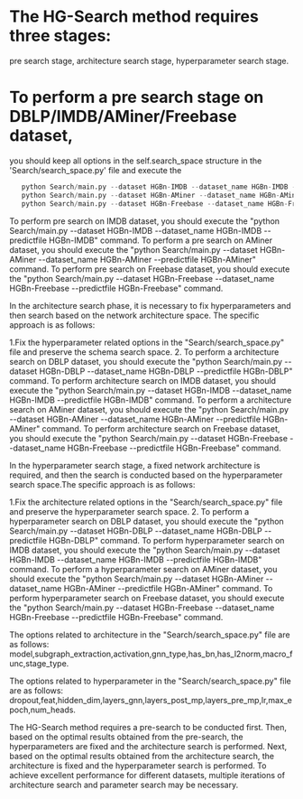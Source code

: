 # The HG-Search method requires three stages: 
pre search stage, architecture search stage, hyperparameter search stage. 


# To perform a pre search stage on  DBLP/IMDB/AMiner/Freebase dataset, 
you should keep all options in the self.search_space structure in the 'Search/search_space.py' file and execute the 

```python Search/main.py --dataset HGBn-DBLP --dataset_name HGBn-DBLP --predictfile HGBn-DBLP
   python Search/main.py --dataset HGBn-IMDB --dataset_name HGBn-IMDB --predictfile HGBn-IMDB
   python Search/main.py --dataset HGBn-AMiner --dataset_name HGBn-AMiner --predictfile HGBn-AMiner
   python Search/main.py --dataset HGBn-Freebase --dataset_name HGBn-Freebase --predictfile HGBn-Freebase
```

To perform  pre search on  IMDB dataset, you should execute the "python Search/main.py --dataset HGBn-IMDB --dataset_name HGBn-IMDB --predictfile HGBn-IMDB" command. 
To perform a pre search on  AMiner dataset, you should execute the "python Search/main.py --dataset HGBn-AMiner --dataset_name HGBn-AMiner --predictfile HGBn-AMiner" command.
To perform  pre search on  Freebase dataset, you should execute the "python Search/main.py --dataset HGBn-Freebase --dataset_name HGBn-Freebase --predictfile HGBn-Freebase" command.


In the architecture search phase, it is necessary to fix hyperparameters and then search based on the network architecture space. The specific approach is as follows:

1.Fix the hyperparameter related options in the "Search/search_space.py" file and preserve the schema search space.
2.
To perform a architecture search on  DBLP dataset, you should execute the "python Search/main.py --dataset HGBn-DBLP --dataset_name HGBn-DBLP --predictfile HGBn-DBLP" command. 
To perform  architecture search on  IMDB dataset, you should execute the "python Search/main.py --dataset HGBn-IMDB --dataset_name HGBn-IMDB --predictfile HGBn-IMDB" command. 
To perform a architecture search on  AMiner dataset, you should execute the "python Search/main.py --dataset HGBn-AMiner --dataset_name HGBn-AMiner --predictfile HGBn-AMiner" command.
To perform  architecture search on  Freebase dataset, you should execute the "python Search/main.py --dataset HGBn-Freebase --dataset_name HGBn-Freebase --predictfile HGBn-Freebase" command.

In the hyperparameter search stage, a fixed network architecture is required, and then the search is conducted based on the hyperparameter search space.The specific approach is as follows:

1.Fix the architecture  related options in the "Search/search_space.py" file and preserve the hyperparameter search space.
2.
To perform a hyperparameter  search on  DBLP dataset, you should execute the "python Search/main.py --dataset HGBn-DBLP --dataset_name HGBn-DBLP --predictfile HGBn-DBLP" command. 
To perform  hyperparameter  search on  IMDB dataset, you should execute the "python Search/main.py --dataset HGBn-IMDB --dataset_name HGBn-IMDB --predictfile HGBn-IMDB" command. 
To perform a hyperparameter  search on  AMiner dataset, you should execute the "python Search/main.py --dataset HGBn-AMiner --dataset_name HGBn-AMiner --predictfile HGBn-AMiner" command.
To perform  hyperparameter  search on  Freebase dataset, you should execute the "python Search/main.py --dataset HGBn-Freebase --dataset_name HGBn-Freebase --predictfile HGBn-Freebase" command.

The options related to architecture in the "Search/search_space.py" file are as follows:
model,subgraph_extraction,activation,gnn_type,has_bn,has_l2norm,macro_func,stage_type.

The options related to hyperparameter in the "Search/search_space.py" file are as follows:
dropout,feat,hidden_dim,layers_gnn,layers_post_mp,layers_pre_mp,lr,max_epoch,num_heads.


The HG-Search method requires a pre-search to be conducted first. Then, based on the optimal results obtained from the pre-search, the hyperparameters are fixed and the architecture search is performed. Next, based on the optimal results obtained from the architecture search, the architecture is fixed and the hyperparameter search is performed. To achieve excellent performance for different datasets, multiple iterations of architecture search and parameter search may be necessary.

